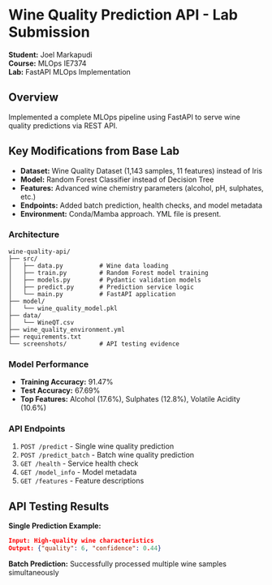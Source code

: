 # Wine Quality Prediction API - Lab Submission

**Student:** Joel Markapudi  
**Course:** MLOps IE7374  
**Lab:** FastAPI MLOps Implementation  

## Overview
Implemented a complete MLOps pipeline using FastAPI to serve wine quality predictions via REST API.

## Key Modifications from Base Lab

- **Dataset:** Wine Quality Dataset (1,143 samples, 11 features) instead of Iris
- **Model:** Random Forest Classifier instead of Decision Tree
- **Features:** Advanced wine chemistry parameters (alcohol, pH, sulphates, etc.)
- **Endpoints:** Added batch prediction, health checks, and model metadata
- **Environment:** Conda/Mamba approach. YML file is present.

### Architecture
```
wine-quality-api/
├── src/
│   ├── data.py          # Wine data loading
│   ├── train.py         # Random Forest model training
│   ├── models.py        # Pydantic validation models
│   ├── predict.py       # Prediction service logic
│   └── main.py          # FastAPI application
├── model/
│   └── wine_quality_model.pkl
├── data/
│   └── WineQT.csv
├── wine_quality_environment.yml
├── requirements.txt
└── screenshots/         # API testing evidence
```

### Model Performance
- **Training Accuracy:** 91.47%
- **Test Accuracy:** 67.69%
- **Top Features:** Alcohol (17.6%), Sulphates (12.8%), Volatile Acidity (10.6%)

### API Endpoints
1. `POST /predict` - Single wine quality prediction
2. `POST /predict_batch` - Batch wine quality prediction
3. `GET /health` - Service health check
4. `GET /model_info` - Model metadata
5. `GET /features` - Feature descriptions


## API Testing Results

**Single Prediction Example:**
```json
Input: High-quality wine characteristics
Output: {"quality": 6, "confidence": 0.44}
```

**Batch Prediction:** Successfully processed multiple wine samples simultaneously

